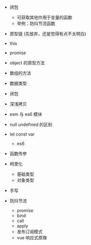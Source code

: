 - 闭包
  - 可获取其他作用于变量的函数
  - 举例：防抖节流函数
- 原型链 (先放弃，还是觉得有点不太明白)
- this
- promise
- object 的原型方法
- 数组的方法
- 数据类型
- 闭包
- 深浅拷贝
- esm 与 es6 模块
- null undefined 的区别
- let const var
  - es6
- 函数传参
- 柯里化

  - 基础类型
  - 对象类型

- 手写
- 防抖节流
  - promise
  - bind
  - call
  - apply
  - 发布订阅模式
  - vue 响应式原理
